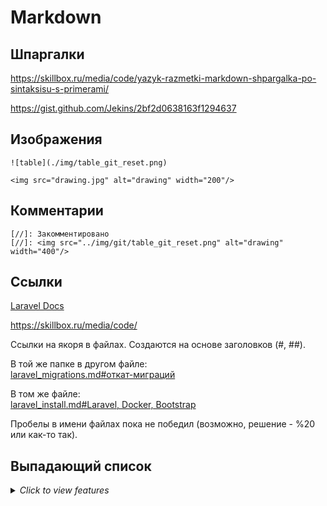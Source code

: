 # Markdown

## Шпаргалки

https://skillbox.ru/media/code/yazyk-razmetki-markdown-shpargalka-po-sintaksisu-s-primerami/

https://gist.github.com/Jekins/2bf2d0638163f1294637

## Изображения
```
![table](./img/table_git_reset.png)

<img src="drawing.jpg" alt="drawing" width="200"/>
```
## Комментарии
```
[//]: Закомментировано
[//]: <img src="../img/git/table_git_reset.png" alt="drawing" width="400"/>
```
## Ссылки

[Laravel Docs](https://laravel.com/docs/10.x "Необязательная подсказка")

<https://skillbox.ru/media/code/>

Ссылки на якоря в файлах. Создаются на основе заголовков (#, ##).

В той же папке в другом файле:  
[laravel_migrations.md#откат-миграций](./laravel_migrations.md#откат-миграций)

В том же файле:  
[laravel_install.md#Laravel, Docker, Bootstrap](./laravel_install.md#laravel-docker-bootstrap)

Пробелы в имени файлах пока не победил (возможно, решение - %20 или как-то так).

## Выпадающий список

<details>
  <summary>
    <i>Click to view features</i>
  </summary>
  <p>

  - Dark / Light Theme Mode
  - Localized UI language
  - Pinned Posts
  - Hierarchical Categories
  - Trending Tags
  - Table of Contents
  - Last Modified Date of Posts
  - Syntax Highlighting
  - Mathematical Expressions
  - Mermaid Diagram & Flowchart
  - Dark / Light Mode Images
  - Embed Videos
  - Disqus / Utterances / Giscus Comments
  - Search
  - Atom Feeds
  - Google Analytics
  - Page Views Reporting
  - SEO & Performance Optimization

  </p>
</details>
